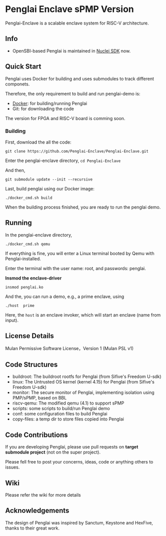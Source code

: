 # Penglai Enclave sPMP Version

Penglai-Enclave is a scalable enclave system for RISC-V architecture.

## Info

- OpenSBI-based Penglai is maintained in [Nuclei SDK](https://github.com/Nuclei-Software/nuclei-linux-sdk/tree/dev_flash_penglai_spmp) now.

## Quick Start

Penglai uses Docker for building and uses submodules to track different componets.

Therefore, the only requirement to build and run penglai-demo is:

- [Docker](https://docs.docker.com): for building/running Penglai
- Git: for downloading the code

The version for FPGA and RISC-V board is comming soon.

### Building

First, download the all the code:

`git clone https://github.com/Penglai-Enclave/Penglai-Enclave.git`

Enter the penglai-enclave directory, `cd Penglai-Enclave`

And then,

`git submodule update --init --recursive`

Last, build penglai using our Docker image:

`./docker_cmd.sh build`

When the building process finished, you are ready to run the penglai demo.

## Running

In the penglai-enclave directory,

`./docker_cmd.sh qemu`

If everything is fine, you will enter a Linux terminal booted by Qemu with Penglai-installed.

Enter the terminal with the user name: root, and passwords: penglai.

**Insmod the enclave-driver**

`insmod penglai.ko`

And the, you can run a demo, e.g., a prime enclave, using

`./host  prime`

Here, the  `host` is an enclave invoker, which will start an enclave (name from input).

## License Details

Mulan Permissive Software License，Version 1 (Mulan PSL v1)

## Code Structures

- buildroot: The buildroot rootfs for Penglai (from Sifive's Freedom U-sdk)
- linux: The Untrusted OS kernel (kernel 4.15) for Penglai (from Sifive's Freedom U-sdk)
- monitor: The secure monitor of Penglai, implementing isolation using PMP/sPMP, based on BBL
- riscv-qemu: The modified qemu (4.1) to support sPMP
- scripts: some scripts to build/run Penglai demo
- conf: some configuration files to build Penglai
- copy-files: a temp dir to store files copied into Penglai

## Code Contributions

If you are developing Penglai, please use pull requests on **target submodule project** (not on the super project).

Please fell free to post your concerns, ideas, code or anything others to issues.

## Wiki

Please refer the wiki for more details

## Acknowledgements

The design of Penglai was inspired by Sanctum, Keystone and HexFive, thanks to their great work.
